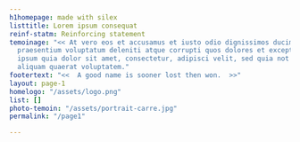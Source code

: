 ```yaml
---
h1homepage: made with silex
listtitle: Lorem ipsum consequat
reinf-statm: Reinforcing statement
temoinage: "<< At vero eos et accusamus et iusto odio dignissimos ducimus qui blanditiis
  praesentium voluptatum deleniti atque corrupti quos dolores et excepturi qui dolorem
  ipsum quia dolor sit amet, consectetur, adipisci velit, sed quia not dolore magnam
  aliquam quaerat voluptatem."
footertext: "<<  A good name is sooner lost then won.  >>"
layout: page-1
homelogo: "/assets/logo.png"
list: []
photo-temoin: "/assets/portrait-carre.jpg"
permalink: "/page1"

---
```

